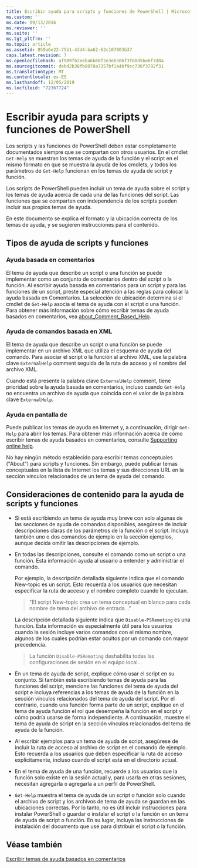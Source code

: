 ```yaml
---
title: Escribir ayuda para scripts y funciones de PowerShell | Microsoft Docs
ms.custom: ''
ms.date: 09/13/2016
ms.reviewer: ''
ms.suite: ''
ms.tgt_pltfrm: ''
ms.topic: article
ms.assetid: 859a6e22-75b1-43d4-ba62-62c107803b37
caps.latest.revision: 7
ms.openlocfilehash: af989fb2eeba6b68f2e3e6506f3f60d5be6f7d8a
ms.sourcegitcommit: debd2b38fb8070a7357bf1a4bf9cc736f3702f31
ms.translationtype: MT
ms.contentlocale: es-ES
ms.lasthandoff: 12/05/2019
ms.locfileid: "72367724"
---
```

# <a name="writing-help-for-powershell-scripts-and-functions"></a>Escribir ayuda para scripts y funciones de PowerShell

Los scripts y las funciones de PowerShell deben estar completamente documentados siempre que se compartan con otros usuarios.
En el cmdlet `Get-Help` se muestran los temas de ayuda de la función y el script en el mismo formato en que se muestra la ayuda de los cmdlets, y todos los parámetros de `Get-Help` funcionan en los temas de ayuda de script y función.

Los scripts de PowerShell pueden incluir un tema de ayuda sobre el script y los temas de ayuda acerca de cada una de las funciones del script.
Las funciones que se comparten con independencia de los scripts pueden incluir sus propios temas de ayuda.

En este documento se explica el formato y la ubicación correcta de los temas de ayuda, y se sugieren instrucciones para el contenido.

## <a name="types-of-script-and-function-help"></a>Tipos de ayuda de scripts y funciones

### <a name="comment-based-help"></a>Ayuda basada en comentarios
El tema de ayuda que describe un script o una función se puede implementar como un conjunto de comentarios dentro del script o la función.
Al escribir ayuda basada en comentarios para un script y para las funciones de un script, preste especial atención a las reglas para colocar la ayuda basada en Comentarios.
La selección de ubicación determina si el cmdlet de `Get-Help` asocia el tema de ayuda con el script o una función.
Para obtener más información sobre cómo escribir temas de ayuda basados en comentarios, vea [about_Comment_Based_Help](/powershell/module/microsoft.powershell.core/about/about_comment_based_help).

### <a name="xml-based-command-help"></a>Ayuda de comandos basada en XML
El tema de ayuda que describe un script o una función se puede implementar en un archivo XML que utiliza el esquema de ayuda del comando.
Para asociar el script o la función al archivo XML, use la palabra clave `ExternalHelp` comment seguida de la ruta de acceso y el nombre del archivo XML.

Cuando está presente la palabra clave `ExternalHelp` comment, tiene prioridad sobre la ayuda basada en comentarios, incluso cuando `Get-Help` no encuentra un archivo de ayuda que coincida con el valor de la palabra clave `ExternalHelp`.

### <a name="online-help"></a>Ayuda en pantalla de
Puede publicar los temas de ayuda en Internet y, a continuación, dirigir `Get-Help` para abrir los temas.
Para obtener más información acerca de cómo escribir temas de ayuda basados en comentarios, consulte [Supporting online help](../module/supporting-online-help.md).

No hay ningún método establecido para escribir temas conceptuales ("About") para scripts y funciones.
Sin embargo, puede publicar temas conceptuales en la lista de Internet los temas y sus direcciones URL en la sección vínculos relacionados de un tema de ayuda del comando.

## <a name="content-considerations-for-script-and-function-help"></a>Consideraciones de contenido para la ayuda de scripts y funciones

- Si está escribiendo un tema de ayuda muy breve con solo algunas de las secciones de ayuda de comandos disponibles, asegúrese de incluir descripciones claras de los parámetros de la función o el script. Incluya también uno o dos comandos de ejemplo en la sección ejemplos, aunque decida omitir las descripciones de ejemplo.

- En todas las descripciones, consulte el comando como un script o una función. Esta información ayuda al usuario a entender y administrar el comando.

  Por ejemplo, la descripción detallada siguiente indica que el comando New-topic es un script. Esto recuerda a los usuarios que necesitan especificar la ruta de acceso y el nombre completo cuando lo ejecutan.

  > "El script New-topic crea un tema conceptual en blanco para cada nombre de tema del archivo de entrada..."

  La descripción detallada siguiente indica que `Disable-PSRemoting` es una función. Esta información es especialmente útil para los usuarios cuando la sesión incluye varios comandos con el mismo nombre, algunos de los cuales podrían estar ocultos por un comando con mayor precedencia.

  > La función `Disable-PSRemoting` deshabilita todas las configuraciones de sesión en el equipo local...

- En un tema de ayuda de script, explique cómo usar el script en su conjunto. Si también está escribiendo temas de ayuda para las funciones del script, mencione las funciones del tema de ayuda del script e incluya referencias a los temas de ayuda de la función en la sección vínculos relacionados del tema de ayuda del script. Por el contrario, cuando una función forma parte de un script, explique en el tema de ayuda función el rol que desempeña la función en el script y cómo podría usarse de forma independiente. A continuación, muestre el tema de ayuda de script en la sección vínculos relacionados del tema de ayuda de la función.

- Al escribir ejemplos para un tema de ayuda de script, asegúrese de incluir la ruta de acceso al archivo de script en el comando de ejemplo. Esto recuerda a los usuarios que deben especificar la ruta de acceso explícitamente, incluso cuando el script está en el directorio actual.

- En el tema de ayuda de una función, recuerde a los usuarios que la función solo existe en la sesión actual y, para usarla en otras sesiones, necesitan agregarla o agregarla a un perfil de PowerShell.

- `Get-Help` muestra el tema de ayuda de un script o función solo cuando el archivo de script y los archivos de tema de ayuda se guardan en las ubicaciones correctas. Por lo tanto, no es útil incluir instrucciones para instalar PowerShell o guardar o instalar el script o la función en un tema de ayuda de script o función. En su lugar, incluya las instrucciones de instalación del documento que use para distribuir el script o la función.

## <a name="see-also"></a>Véase también

[Escribir temas de ayuda basados en comentarios](./writing-comment-based-help-topics.md)
